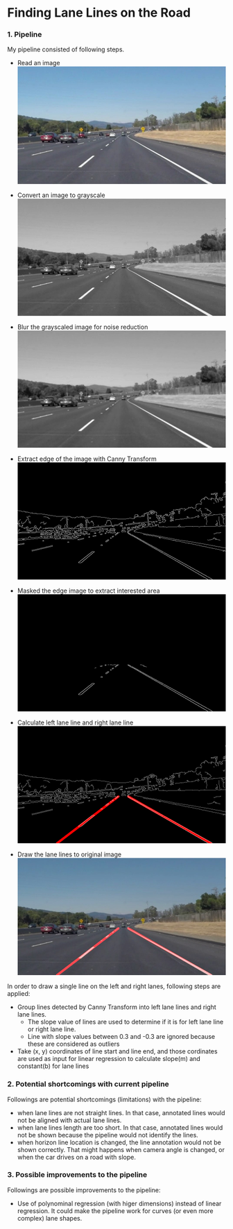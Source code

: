 # **Finding Lane Lines on the Road** 

[//]: # (Image References)

[image1]: ./test_images_output/1_original-image.png "Original"
[image2]: ./test_images_output/2_gray-scale.png "Gray Scale"
[image3]: ./test_images_output/3_blurred-image.png "Blurred"
[image4]: ./test_images_output/4_edge-image.png "Edge"
[image5]: ./test_images_output/5_masked-edge-image.png "Masked edge"
[image6]: ./test_images_output/6_lane-line-on-masked-edge.png "Line on masked edge"
[image7]: ./test_images_output/7_lane-lines-on-original-image.png "Lines on Original"

### 1. Pipeline

My pipeline consisted of following steps.
* Read an image
![alt text][image1]

* Convert an image to grayscale
![alt text][image2]

* Blur the grayscaled image for noise reduction
![alt text][image3]

* Extract edge of the image with Canny Transform
![alt text][image4]

* Masked the edge image to extract interested area
![alt text][image5]

* Calculate left lane line and right lane line
![alt text][image6]

* Draw the lane lines to original image
![alt text][image7]

In order to draw a single line on the left and right lanes, following steps are applied:
* Group lines detected by Canny Transform into left lane lines and right lane lines. 
    * The slope value of lines are used to determine if it is for left lane line or right lane line.
    * Line with slope values between 0.3 and -0.3 are ignored because these are considered as outliers
* Take (x, y) coordinates of line start and line end, and those cordinates are used as input for linear regression to calculate slope(m) and constant(b) for lane lines


### 2. Potential shortcomings with current pipeline

Followings are potential shortcomings (limitations) with the pipeline:
* when lane lines are not straight lines. In that case, annotated lines would not be aligned with actual lane lines.
* when lane lines length are too short. In that case, annotated lines would not be shown because the pipeline would not identify the lines.
* when horizon line location is changed, the line annotation would not be shown correctly. That might happens when camera angle is changed, or when the car drives on a road with slope.


### 3. Possible improvements to the pipeline

Followings are possible improvements to the pipeline:
* Use of polynominal regression (with higer dimensions) instead of linear regression. It could make the pipeline work for curves (or even more complex) lane shapes.
